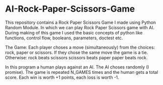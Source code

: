 # AI-Rock-Paper-Scissors-Game
This repository contains a Rock Paper Scissors Game I made using Python Random Module. In which we can play Rock Paper Scissors game with AI. During making of this game I used the basic concepts of python like functions, control flow, booleans, parameters, doctest etc.

The Game:
Each player choses a move (simultaneously) from the choices:
rock, paper or scissors. 
If they chose the same move the game is a tie. Otherwise:
rock beats scissors
scissors beats paper
paper beats rock.

In this program a human plays against an AI. The AI choses randomly
(I promise). The game is repeated N_GAMES times and the human gets
a total score. Each win is worth +1 points, each loss is worth -1.

